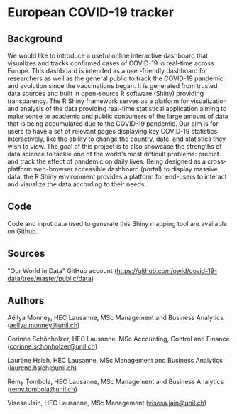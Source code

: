 # European COVID-19 tracker 

## Background 
We would like to introduce a useful online interactive dashboard that visualizes and tracks confirmed cases of COVID-19 in real-time across Europe. This dashboard is intended as a user-friendly dashboard for researchers as well as the general public to track the COVID-19 pandemic and evolution since the vaccinations began. It is generated from trusted data sources and built in open-source R software (Shiny) providing transparency. The R Shiny framework serves as a platform for visualization and analysis of the data providing real-time statistical application aiming to make sense to academic and public consumers of the large amount of data that is being accumulated due to the COVID-19 pandemic. Our aim is for users to have a set of relevant pages displaying key COVID-19 statistics interactively, like the ability to change the country, date, and statistics they wish to view. The goal of this project is to also showcase the strengths of data science to tackle one of the world’s most difficult problems: predict and track the effect of pandemic on daily lives. Being designed as a cross-platform web-browser accessible dashboard (portal) to display massive data, the R Shiny environment provides a platform for end-users to interact and visualize the data according to their needs. 

## Code
Code and input data used to generate this Shiny mapping tool are available on Github.

## Sources
"Our World in Data" GitHub account (https://github.com/owid/covid-19-data/tree/master/public/data)


## Authors 
Aëllya Monney,
HEC Lausanne, MSc Management and Business Analytics (aellya.monney@unil.ch)

Corinne Schönholzer, 
HEC Lausanne, MSc Accounting, Control and Finance (corinne.schonholzer@unil.ch)

Laurène Hsieh,
HEC Lausanne, MSc Management and Business Analytics (laurene.hsieh@unil.ch)

Rémy Tombola, 
HEC Lausanne, MSc Management and Business Analytics (remy.tombola@unil.ch)

Visesa Jain, 
HEC Lausanne, MSc Management (visesa.jain@unil.ch)

